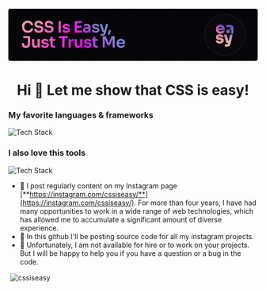 ![Header](./banner.png)
<h1 align="center">Hi 👋 Let me show that CSS is easy!</h1>
<h3 align="left">My favorite languages & frameworks</h3>

<p align="left"><img src="https://skillicons.dev/icons?i=html,css,javascript,scss,tailwind,pug,git,github" alt="Tech Stack" /> </p>
<h3 align="left">I also love this tools</h3>

<p align="left"><img src="https://skillicons.dev/icons?i=ae,ai,ps,pr" alt="Tech Stack" /> </p>

- 📝 I post regularly content on my Instagram page [**https://instagram.com/cssiseasy/**](https://instagram.com/cssiseasy/). For more than four years, I have had many opportunities to work in a wide range of web technologies, which has allowed me to accumulate a significant amount of diverse experience.
- 🤖 In this github I'll be posting source code for all my instagram projects.
- 👾 Unfortunately, I am not available for hire or to work on your projects. But I will be happy to help you if you have a question or a bug in the code.

<p>&nbsp;<img align="center" src="https://github-readme-stats.vercel.app/api?username=cssiseasy&show_icons=true&locale=en" alt="cssiseasy" /></p>
